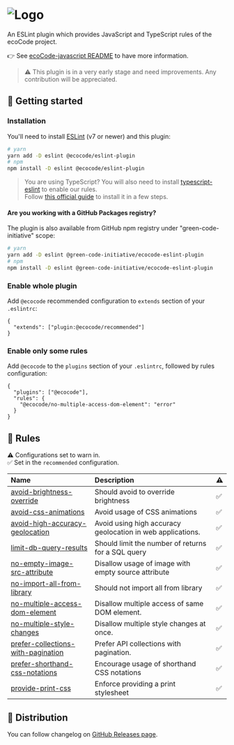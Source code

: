 ![Logo](https://github.com/green-code-initiative/ecoCode/blob/main/docs/resources/logo-large.png?raw=true)
======================================

An ESLint plugin which provides JavaScript and TypeScript rules of the ecoCode project.

👉 See [ecoCode-javascript README](../README.md) to have more information.

> ⚠️ This plugin is in a very early stage and need improvements. Any contribution will be appreciated.

🚀 Getting started
------------------

### Installation

You'll need to install [ESLint](https://eslint.org/) (v7 or newer) and this plugin:

```sh
# yarn
yarn add -D eslint @ecocode/eslint-plugin
# npm
npm install -D eslint @ecocode/eslint-plugin
```

> You are using TypeScript? You will also need to install [typescript-eslint](https://typescript-eslint.io/) to enable
> our rules.\
> Follow [this official guide](https://typescript-eslint.io/getting-started) to install it in a few steps.

#### Are you working with a GitHub Packages registry?

The plugin is also available from GitHub npm registry under "green-code-initiative" scope:

```sh
# yarn
yarn add -D eslint @green-code-initiative/ecocode-eslint-plugin
# npm
npm install -D eslint @green-code-initiative/ecocode-eslint-plugin
```

### Enable whole plugin

Add `@ecocode` recommended configuration to `extends` section of your `.eslintrc`:

```jsonc
{
  "extends": ["plugin:@ecocode/recommended"]
}
```

### Enable only some rules

Add `@ecocode` to the `plugins` section of your `.eslintrc`, followed by rules configuration:

```jsonc
{
  "plugins": ["@ecocode"],
  "rules": {
    "@ecocode/no-multiple-access-dom-element": "error"
  }
}
```

🔨 Rules
--------

<!-- begin auto-generated rules list -->

⚠️ Configurations set to warn in.\
✅ Set in the `recommended` configuration.

| Name                                                                                   | Description                                                | ⚠️ |
| :------------------------------------------------------------------------------------- | :--------------------------------------------------------- | :- |
| [avoid-brightness-override](docs/rules/avoid-brightness-override.md)                   | Should avoid to override brightness                        | ✅  |
| [avoid-css-animations](docs/rules/avoid-css-animations.md)                             | Avoid usage of CSS animations                              | ✅  |
| [avoid-high-accuracy-geolocation](docs/rules/avoid-high-accuracy-geolocation.md)       | Avoid using high accuracy geolocation in web applications. | ✅  |
| [limit-db-query-results](docs/rules/limit-db-query-results.md)                         | Should limit the number of returns for a SQL query         | ✅  |
| [no-empty-image-src-attribute](docs/rules/no-empty-image-src-attribute.md)             | Disallow usage of image with empty source attribute        | ✅  |
| [no-import-all-from-library](docs/rules/no-import-all-from-library.md)                 | Should not import all from library                         | ✅  |
| [no-multiple-access-dom-element](docs/rules/no-multiple-access-dom-element.md)         | Disallow multiple access of same DOM element.              | ✅  |
| [no-multiple-style-changes](docs/rules/no-multiple-style-changes.md)                   | Disallow multiple style changes at once.                   | ✅  |
| [prefer-collections-with-pagination](docs/rules/prefer-collections-with-pagination.md) | Prefer API collections with pagination.                    | ✅  |
| [prefer-shorthand-css-notations](docs/rules/prefer-shorthand-css-notations.md)         | Encourage usage of shorthand CSS notations                 | ✅  |
| [provide-print-css](docs/rules/provide-print-css.md)                                   | Enforce providing a print stylesheet                       | ✅  |

<!-- end auto-generated rules list -->


🛒 Distribution
---------------

You can follow changelog on [GitHub Releases page](https://github.com/green-code-initiative/ecoCode-linter/releases).
